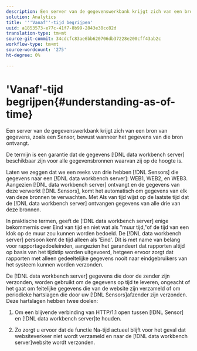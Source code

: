 ```yaml
---
description: Een server van de gegevenswerkbank krijgt zich van een bron van gegevens, zoals een Sensor, bewust wanneer het gegevens van die bron ontvangt.
solution: Analytics
title: '''Vanaf''-tijd begrijpen'
uuid: a1853573-e77c-41f7-8b99-2843e38cc82d
translation-type: tm+mt
source-git-commit: 34cdcfc83ae6bb620706db37228e200cff43ab2c
workflow-type: tm+mt
source-wordcount: '275'
ht-degree: 0%

---
```



# &#39;Vanaf&#39;-tijd begrijpen{#understanding-as-of-time}

Een server van de gegevenswerkbank krijgt zich van een bron van gegevens, zoals een Sensor, bewust wanneer het gegevens van die bron ontvangt.

De termijn is een garantie dat de gegevens [!DNL data workbench server] beschikbaar zijn voor alle gegevensbronnen waarvan zij op de hoogte is.

Laten we zeggen dat we een reeks van drie hebben [!DNL Sensors] die gegevens naar een [!DNL data workbench server]: WEB1, WEB2, en WEB3. Aangezien [!DNL data workbench server] ontvangt en de gegevens van deze verwerkt [!DNL Sensors], komt het automatisch om gegevens van elk van deze bronnen te verwachten. Met Als van tijd wijst op de laatste tijd dat de [!DNL data workbench server] ontvangen gegevens van alle drie van deze bronnen.

In praktische termen, geeft de [!DNL data workbench server] enige bekommernis over Eind van tijd en niet wat als &quot;muur tijd,&quot;of de tijd van een klok op de muur zou kunnen worden bedoeld. De [!DNL data workbench server] persoon kent de tijd alleen als &#39;Eind&#39;. Dit is met name van belang voor rapportagedoeleinden, aangezien het garandeert dat rapporten altijd op basis van het tijdstip worden uitgevoerd, hetgeen ervoor zorgt dat rapporten met alleen gedeeltelijke gegevens nooit naar eindgebruikers van het systeem kunnen worden verzonden.

De [!DNL data workbench server] gegevens die door de zender zijn verzonden, worden gebruikt om de gegevens op tijd te leveren, ongeacht of het gaat om feitelijke gegevens die van de website zijn verzameld of om periodieke hartslagen die door uw [!DNL Sensors]afzender zijn verzonden. Deze hartslagen hebben twee doelen:

1. Om een blijvende verbinding van HTTP/1.1 open tussen [!DNL Sensor] en [!DNL data workbench server]te houden.

1. Zo zorgt u ervoor dat de functie Na-tijd actueel blijft voor het geval dat websiteverkeer niet wordt verzameld en naar de [!DNL data workbench server]website wordt verzonden.

